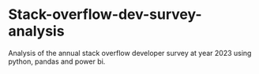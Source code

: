 # Stack-overflow-dev-survey-analysis
Analysis of the annual stack overflow developer survey at year 2023 using python, pandas and power bi.
